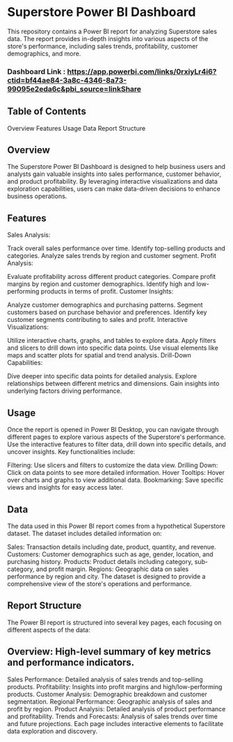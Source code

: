 # Superstore Power BI Dashboard
This repository contains a Power BI report for analyzing Superstore sales data. The report provides in-depth insights into various aspects of the store's performance, including sales trends, profitability, customer demographics, and more.

### Dashboard Link : https://app.powerbi.com/links/0rxiyLr4i6?ctid=bf44ae84-3a8c-4346-8a73-99095e2eda6c&pbi_source=linkShare

## Table of Contents
Overview
Features
Usage
Data
Report Structure

## Overview
The Superstore Power BI Dashboard is designed to help business users and analysts gain valuable insights into sales performance, customer behavior, and product profitability. By leveraging interactive visualizations and data exploration capabilities, users can make data-driven decisions to enhance business operations.

## Features
Sales Analysis:

Track overall sales performance over time.
Identify top-selling products and categories.
Analyze sales trends by region and customer segment.
Profit Analysis:

Evaluate profitability across different product categories.
Compare profit margins by region and customer demographics.
Identify high and low-performing products in terms of profit.
Customer Insights:

Analyze customer demographics and purchasing patterns.
Segment customers based on purchase behavior and preferences.
Identify key customer segments contributing to sales and profit.
Interactive Visualizations:

Utilize interactive charts, graphs, and tables to explore data.
Apply filters and slicers to drill down into specific data points.
Use visual elements like maps and scatter plots for spatial and trend analysis.
Drill-Down Capabilities:

Dive deeper into specific data points for detailed analysis.
Explore relationships between different metrics and dimensions.
Gain insights into underlying factors driving performance.

## Usage
Once the report is opened in Power BI Desktop, you can navigate through different pages to explore various aspects of the Superstore's performance. Use the interactive features to filter data, drill down into specific details, and uncover insights. Key functionalities include:

Filtering: Use slicers and filters to customize the data view.
Drilling Down: Click on data points to see more detailed information.
Hover Tooltips: Hover over charts and graphs to view additional data.
Bookmarking: Save specific views and insights for easy access later.
## Data
The data used in this Power BI report comes from a hypothetical Superstore dataset. The dataset includes detailed information on:

Sales: Transaction details including date, product, quantity, and revenue.
Customers: Customer demographics such as age, gender, location, and purchasing history.
Products: Product details including category, sub-category, and profit margin.
Regions: Geographic data on sales performance by region and city.
The dataset is designed to provide a comprehensive view of the store's operations and performance.

## Report Structure
The Power BI report is structured into several key pages, each focusing on different aspects of the data:

## Overview: High-level summary of key metrics and performance indicators.
Sales Performance: Detailed analysis of sales trends and top-selling products.
Profitability: Insights into profit margins and high/low-performing products.
Customer Analysis: Demographic breakdown and customer segmentation.
Regional Performance: Geographic analysis of sales and profit by region.
Product Analysis: Detailed analysis of product performance and profitability.
Trends and Forecasts: Analysis of sales trends over time and future projections.
Each page includes interactive elements to facilitate data exploration and discovery.
